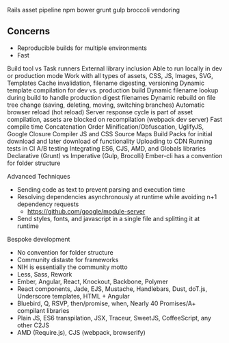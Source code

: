 Rails asset pipeline
npm
bower
grunt
gulp
broccoli
vendoring

## Concerns

* Reproducible builds for multiple environments
* Fast

Build tool vs Task runners
External library inclusion
Able to run locally in dev or production mode
Work with all types of assets, CSS, JS, Images, SVG, Templates
Cache invalidation, filename digesting, versioning
Dynamic template compilation for dev vs. production build
Dynamic filename lookup during build to handle production digest filenames
Dynamic rebuild on file tree change (saving, deleting, moving, switching branches)
Automatic browser reload (hot reload)
Server response cycle is part of asset compilation, assets are blocked on recompilation (webpack dev server)
Fast compile time
Concatenation Order
Minification/Obfuscation, UglifyJS, Google Closure Compiler
JS and CSS Source Maps
Build Packs for initial download and later download of functionality
Uploading to CDN
Running tests in CI
A/B testing
Integrating ES6, CJS, AMD, and Globals libraries
Declarative (Grunt) vs Imperative (Gulp, Brocolli)
Ember-cli has a convention for folder structure

Advanced Techniques
  * Sending code as text to prevent parsing and execution time
  * Resolving dependencies asynchronously at runtime while avoiding n+1 dependency requests
    * https://github.com/google/module-server
  * Send styles, fonts, and javascript in a single file and splitting it at runtime

Bespoke development
  * No convention for folder structure
  * Community distaste for frameworks
  * NIH is essentially the community motto
  * Less, Sass, Rework
  * Ember, Angular, React, Knockout, Backbone, Polymer
  * React components, Jade, EJS, Mustache, Handlebars, Dust, doT.js, Underscore templates, HTML + Angular
  * Bluebird, Q, RSVP, then/promise, when, Nearly 40 Promises/A+ compilant libraries
  * Plain JS, ES6 transpilation, JSX, Traceur, SweetJS, CoffeeScript, any other C2JS
  * AMD (Require.js), CJS (webpack, browserify)

